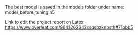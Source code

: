 The best model is saved in the models folder under name: model_before_tuning.h5

Link to edit the project report on Latex: https://www.overleaf.com/9643262642xsqsbzknbsth#71bbb5
